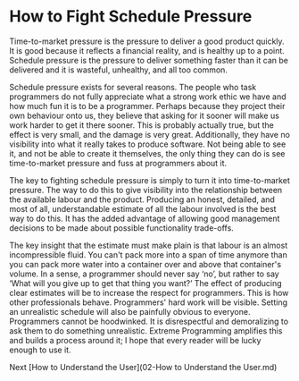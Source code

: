 # How to Fight Schedule Pressure
[//]: # (Version:1.0.0)
Time-to-market pressure is the pressure to deliver a good product quickly. It is good because it reflects a financial reality, and is healthy up to a point. Schedule pressure is the pressure to deliver something faster than it can be delivered and it is wasteful, unhealthy, and all too common.

Schedule pressure exists for several reasons. The people who task programmers do not fully appreciate what a strong work ethic we have and how much fun it is to be a programmer. Perhaps because they project their own behaviour onto us, they believe that asking for it sooner will make us work harder to get it there sooner. This is probably actually true, but the effect is very small, and the damage is very great. Additionally, they have no visibility into what it really takes to produce software. Not being able to see it, and not be able to create it themselves, the only thing they can do is see time-to-market pressure and fuss at programmers about it.

The key to fighting schedule pressure is simply to turn it into time-to-market pressure. The way to do this to give visibility into the relationship between the available labour and the product. Producing an honest, detailed, and most of all, understandable estimate of all the labour involved is the best way to do this. It has the added advantage of allowing good management decisions to be made about possible functionality trade-offs.

The key insight that the estimate must make plain is that labour is an almost incompressible fluid. You can't pack more into a span of time anymore than you can pack more water into a container over and above that container's volume. In a sense, a programmer should never say ‘no’, but rather to say ‘What will you give up to get that thing you want?’ The effect of producing clear estimates will be to increase the respect for programmers. This is how other professionals behave. Programmers' hard work will be visible. Setting an unrealistic schedule will also be painfully obvious to everyone. Programmers cannot be hoodwinked. It is disrespectful and demoralizing to ask them to do something unrealistic. Extreme Programming amplifies this and builds a process around it; I hope that every reader will be lucky enough to use it.

Next [How to Understand the User](02-How to Understand the User.md)